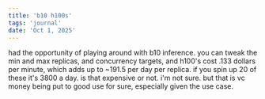 ```yaml
---
title: 'b10 h100s'
tags: 'journal'
date: 'Oct 1, 2025'
---
```


had the opportunity of playing around with b10 inference. you can tweak the min and max replicas, and concurrency targets, and h100's cost .133 dollars per minute, which adds up to ~191.5 per day per replica. if you spin up 20 of these it's 3800 a day. is that expensive or not. i'm not sure. but that is vc money being put to good use for sure, especially given the use case.